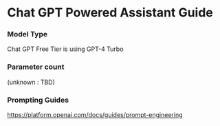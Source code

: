 # Chat GPT Powered Assistant Guide

### Model Type

Chat GPT Free Tier is using GPT-4 Turbo

### Parameter count 

(unknown : TBD)

### Prompting Guides

https://platform.openai.com/docs/guides/prompt-engineering

